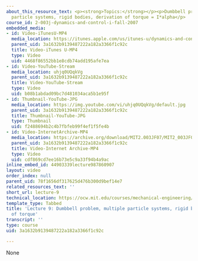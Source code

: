 ```yaml
---
about_this_resource_text: <p><strong>Topics:</strong></p><p>Dumbbell problem, multiple
  particle systems, rigid bodies, derivation of torque = I*alpha</p>
course_id: 2-003j-dynamics-and-control-i-fall-2007
embedded_media:
- id: Video-iTunesU-MP4
  media_location: https://itunes.apple.com/us/itunes-u/dynamics-and-control-i/id844431927?mt=10
  parent_uid: 3a1632b9139487222a182a3366f1c92c
  title: Video-iTunes U-MP4
  type: Video
  uid: 4468f86552bb1e8cdb74add195afe7ea
- id: Video-YouTube-Stream
  media_location: uhjq0UQqkVg
  parent_uid: 3a1632b9139487222a182a3366f1c92c
  title: Video-YouTube-Stream
  type: Video
  uid: b08b1abdad09bc7d481034aca5b1e95f
- id: Thumbnail-YouTube-JPG
  media_location: https://img.youtube.com/vi/uhjq0UQqkVg/default.jpg
  parent_uid: 3a1632b9139487222a182a3366f1c92c
  title: Thumbnail-YouTube-JPG
  type: Thumbnail
  uid: f2488694b2c4b7fbfeb99f4ef1f5fe4b
- id: Video-InternetArchive-MP4
  media_location: https://archive.org/download/MIT2.003JF07/MIT2_003JF07lec09_220k.mp4
  parent_uid: 3a1632b9139487222a182a3366f1c92c
  title: Video-Internet Archive-MP4
  type: Video
  uid: cdf869cd7ee16b73e5c9a33f94b4a9ac
inline_embed_id: 44903339lecture987860907
layout: video
order_index: null
parent_uid: 78f1656df317625d476b300d9bef14e7
related_resources_text: ''
short_url: lecture-9
technical_location: https://ocw.mit.edu/courses/mechanical-engineering/2-003j-dynamics-and-control-i-fall-2007/video-lectures/lecture-9
template_type: Tabbed
title: 'Lecture 9: Dumbbell problem, multiple particle systems, rigid bodies, derivation
  of torque'
transcript: ''
type: course
uid: 3a1632b9139487222a182a3366f1c92c

---
```

None